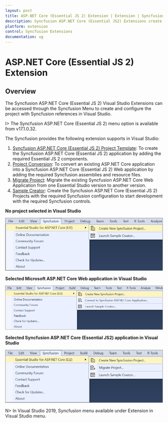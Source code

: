 ```yaml
---
layout: post
title: ASP.NET Core (Essential JS 2) Extension | Extension | Syncfusion
description: Syncfusion ASP.NET Core (Essential JS2) Extensions create or configure the Syncfusion ASP.NET Core projects along with Essential JS2 components.
platform: extension
control: Syncfusion Extensions
documentation: ug
---
```


# ASP.NET Core (Essential JS 2) Extension

## Overview

The Syncfusion ASP.NET Core (Essential JS 2) Visual Studio Extensions can be accessed through the Syncfusion Menu to create and configure the project with Syncfusion references in Visual Studio.

I> The Syncfusion ASP.NET Core (Essential JS 2) menu option is available from v17.1.0.32.

The Syncfusion provides the following extension supports in Visual Studio:

1.	[Syncfusion ASP.NET Core (Essential JS 2) Project Template](https://help.syncfusion.com/extension/aspnetcore-essentialjs2-extension/syncfusion-project-templates): To create the Syncfusion ASP.NET Core (Essential JS 2) application by adding the required Essential JS 2 components.
2.	[Project Conversion](https://help.syncfusion.com/extension/aspnetcore-essentialjs2-extension/project-conversion): To convert an existing ASP.NET Core application into a Syncfusion ASP.NET Core (Essential JS 2) Web application by adding the required Syncfusion assemblies and resource files.
3.	[Migrate Project](https://help.syncfusion.com/extension/aspnetcore-essentialjs2-extension/project-migration): Migrate the existing Syncfusion ASP.NET Core Web Application from one Essential Studio version to another version.
4.	[Sample Creator](https://help.syncfusion.com/extension/aspnetcore-essentialjs2-extension/sample-creator): Create the Syncfusion ASP.NET Core (Essential JS 2) Projects with the required Syncfusion configuration to start development with the required Syncfusion controls.

**No project selected in Visual Studio**

![Syncfusion Menu when No project selected in Visual Studio](Overview_images/Syncfusion_Menu_OverView1.png)

**Selected Microsoft ASP.NET Core Web application in Visual Studio**

![Syncfusion Menu when Selected Microsoft ASP.NET Core Web application in Visual Studio](Overview_images/Syncfusion_Menu_OverView2.png)

**Selected Syncfusion ASP.NET Core (Essential JS2) application in Visual Studio**

![Syncfusion Menu when Selected Synfusion ASP.NET Core EJ2 Web application in Visual Studio](Overview_images/Syncfusion_Menu_OverView3.png)

N> In Visual Studio 2019, Syncfusion menu available under Extension in Visual Studio menu.
